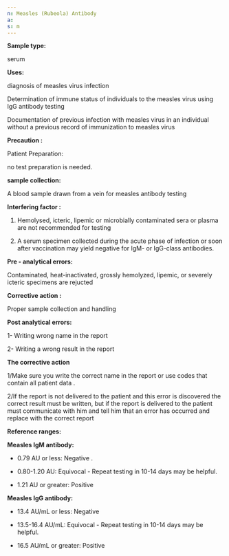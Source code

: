 ```yaml
---
n: Measles (Rubeola) Antibody 
a: 
s: m
---
```


 
__Sample type:__

serum


__Uses:__

diagnosis of measles virus infection

Determination of immune status of individuals to the measles virus using IgG antibody testing

Documentation of previous infection with measles virus in an individual without a previous record of immunization to measles virus 

__Precaution :__

Patient Preparation:

no test preparation is needed.

__sample collection:__ 

A blood sample drawn from a vein for measles antibody testing

__Interfering factor :__

1.	Hemolysed, icteric, lipemic or microbially contaminated sera or plasma are not recommended for testing

2.	A serum specimen collected during the acute phase of infection or soon after vaccination may yield negative for IgM- or IgG-class antibodies.

__Pre - analytical errors:__

Contaminated, heat-inactivated, grossly hemolyzed, lipemic, or severely icteric specimens are rejucted 

__Corrective action :__ 

Proper sample collection and handling 

__Post analytical errors:__

1-	Writing wrong name in the report

2-	Writing a wrong result in the report

__The corrective action__

1/Make sure you write the correct name in the report or use codes that  contain all patient data . 

2/If the report is not delivered to the patient and this error is discovered the correct result must be written, but if the report is delivered to the patient must communicate with him and tell him that an error has occurred and replace with the correct report

__Reference ranges:__ 

__Measles IgM antibody:__

-	0.79 AU or less: Negative .

-	0.80-1.20 AU: Equivocal - Repeat testing in 10-14 days may be helpful.

-	1.21 AU or greater: Positive 

__Measles IgG antibody:__

-	13.4 AU/mL or less: Negative 

-	13.5-16.4 AU/mL: Equivocal - Repeat testing in 10-14 days may be helpful.

-	16.5 AU/mL or greater: Positive 